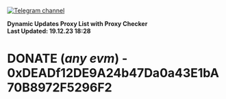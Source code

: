 [![Telegram channel](https://img.shields.io/endpoint?url=https://runkit.io/damiankrawczyk/telegram-badge/branches/master?url=https://t.me/n4z4v0d)](https://t.me/n4z4v0d) 

**Dynamic Updates Proxy List with Proxy Checker**  
**Last Updated: 19.12.23 18:28**

# DONATE (_any evm_) - 0xDEADf12DE9A24b47Da0a43E1bA70B8972F5296F2
